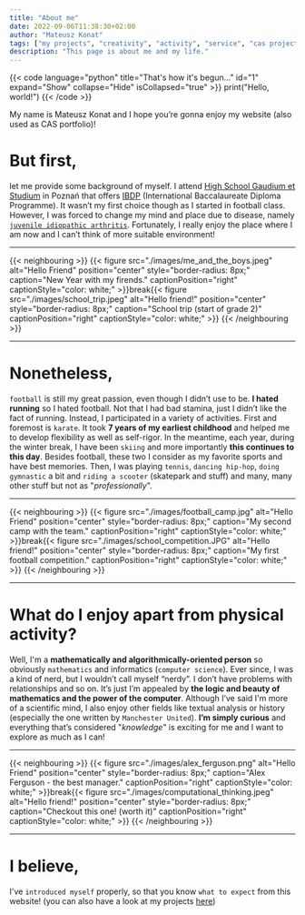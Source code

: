 ```yaml
---
title: "About me"
date: 2022-09-06T11:38:30+02:00
author: "Mateusz Konat"
tags: ["my projects", "creativity", "activity", "service", "cas project", "IB resources"]
description: "This page is about me and my life."
---
```


{{< code language="python" title="That's how it's begun..." id="1" expand="Show" collapse="Hide" isCollapsed="true" >}}
print("Hello, world!")
{{< /code >}}

My name is Mateusz Konat and I hope you’re gonna enjoy my website (also used as CAS portfolio)! 


# But first,
let me provide some background of myself. I attend [High School Gaudium et Studium](https://edu-ges.pl/high-school/about-school) in Poznań that offers [IBDP](https://www.ibo.org/programmes/diploma-programme/) (International Baccalaureate Diploma Programme). It wasn’t my first choice though as I started in football class. However, I was forced to change my mind and place due to disease, namely [`juvenile idiopathic arthritis`](https://www.mayoclinic.org/diseases-conditions/juvenile-idiopathic-arthritis/symptoms-causes/syc-20374082). Fortunately, I really enjoy the place where I am now and I can’t think of more suitable environment!

***
{{< neighbouring >}}
{{< figure src="./images/me_and_the_boys.jpeg" alt="Hello Friend" position="center" style="border-radius: 8px;" caption="New Year with my firends." captionPosition="right" captionStyle="color: white;" >}}break{{< figure src="./images/school_trip.jpeg" alt="Hello friend!" position="center" style="border-radius: 8px;" caption="School trip (start of grade 2)" captionPosition="right" captionStyle="color: white;" >}}
{{< /neighbouring >}}
***

# Nonetheless,
 `football` is still my great passion, even though I didn’t use to be. **I hated running** so I hated football. Not that I had bad stamina, just I didn’t like the fact of running. Instead, I participated in a variety of activities. First and foremost is `karate`. It took **7 years of my earliest childhood** and helped me to develop flexibility as well as self-rigor. In the meantime, each year, during the winter break, I have been `skiing` and more importantly **this continues to this day**. Besides football, these two I consider as my favorite sports and have best memories. Then, I was playing `tennis`, `dancing hip-hop`, `doing gymnastic` a bit and `riding a scooter` (skatepark and stuff) and many, many other stuff but not as "_professionally_". 

***
{{< neighbouring >}}
{{< figure src="./images/football_camp.jpg" alt="Hello Friend" position="center" style="border-radius: 8px;" caption="My second camp with the team." captionPosition="right" captionStyle="color: white;" >}}break{{< figure src="./images/school_competition.JPG" alt="Hello friend!" position="center" style="border-radius: 8px;" caption="My first football competition." captionPosition="right" captionStyle="color: white;" >}}
{{< /neighbouring >}}
***

# What do I enjoy apart from physical activity?
 Well, I'm a **mathematically and algorithmically-oriented person** so obviously `mathematics` and informatics (`computer science`). Ever since, I was a kind of nerd, but I wouldn’t call myself “nerdy”. I don’t have problems with relationships and so on. It’s just I’m appealed by **the logic and beauty of mathematics and the power of the computer**. Although I’ve said I'm more of a scientific mind, I also enjoy other fields like textual analysis or history (especially the one written by `Manchester United`). **I’m simply curious** and everything that’s considered "_knowledge_" is exciting for me and I want to explore as much as I can!

***
{{< neighbouring >}}
{{< figure src="./images/alex_ferguson.png" alt="Hello Friend" position="center" style="border-radius: 8px;" caption="Alex Ferguson - the best manager." captionPosition="right" captionStyle="color: white;" >}}break{{< figure src="./images/computational_thinking.jpeg" alt="Hello friend!" position="center" style="border-radius: 8px;" caption="Checkout this one! (worth it)" captionPosition="right" captionStyle="color: white;" >}}
{{< /neighbouring >}}
***

# I believe,
I've `introduced myself` properly, so that you know `what to expect` from this website! (you can also have a look at my projects [here](https://undemalum.github.io/portfolio/projects/))
